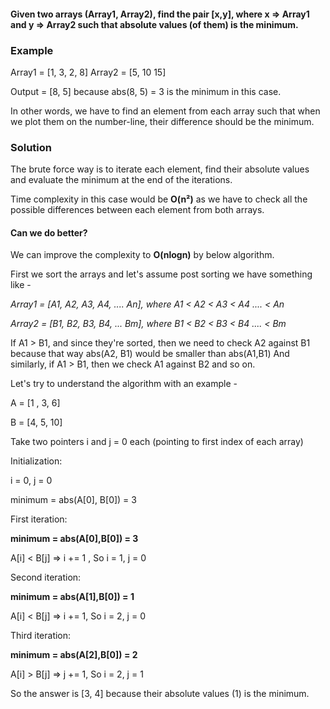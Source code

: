 #### Given two arrays (Array1, Array2), find the pair [x,y], where x => Array1 and y => Array2 such that absolute values (of them) is the minimum.

### Example
Array1 = [1, 3, 2, 8]
Array2 = [5, 10 15]

Output = [8, 5] because abs(8, 5) = 3 is the minimum in this case.

In other words, we have to find an element from each array such that when we plot them on the number-line, their difference should be the minimum.


### Solution

The brute force way is to iterate each element, find their absolute values and evaluate the minimum at the end of the iterations.

Time complexity in this case would be **O(n²)** as we have to check all the possible differences between each element from both arrays.

#### Can we do better?

We can improve the complexity to **O(nlogn)** by below algorithm.


First we sort the arrays and let's assume post sorting we have something like -

_Array1 = [A1, A2, A3, A4, .... An], where A1 < A2 < A3 < A4 .... < An_

_Array2 = [B1, B2, B3, B4, ... Bm], where B1 < B2 < B3 < B4 .... < Bm_

If A1 > B1, and since they're sorted, then we need to check A2 against B1 because that way abs(A2, B1) would be smaller than abs(A1,B1)
And similarly, if A1 > B1, then we check A1 against B2 and so on.

Let's try to understand the algorithm with an example -

A = [1 , 3, 6]

B = [4, 5, 10]

Take two pointers i and j = 0 each (pointing to first index of each array)

Initialization:

i = 0, j = 0

minimum = abs(A[0], B[0]) = 3

First iteration:

**minimum = abs(A[0],B[0]) = 3**

A[i] < B[j] => i += 1 , So i = 1, j = 0

Second iteration:

**minimum = abs(A[1],B[0]) = 1**

A[i] < B[j] => i += 1, So i = 2, j = 0

Third iteration:

**minimum = abs(A[2],B[0]) = 2**

A[i] > B[j] => j += 1, So i = 2, j = 1

So the answer is [3, 4] because their absolute values (1) is the minimum.
